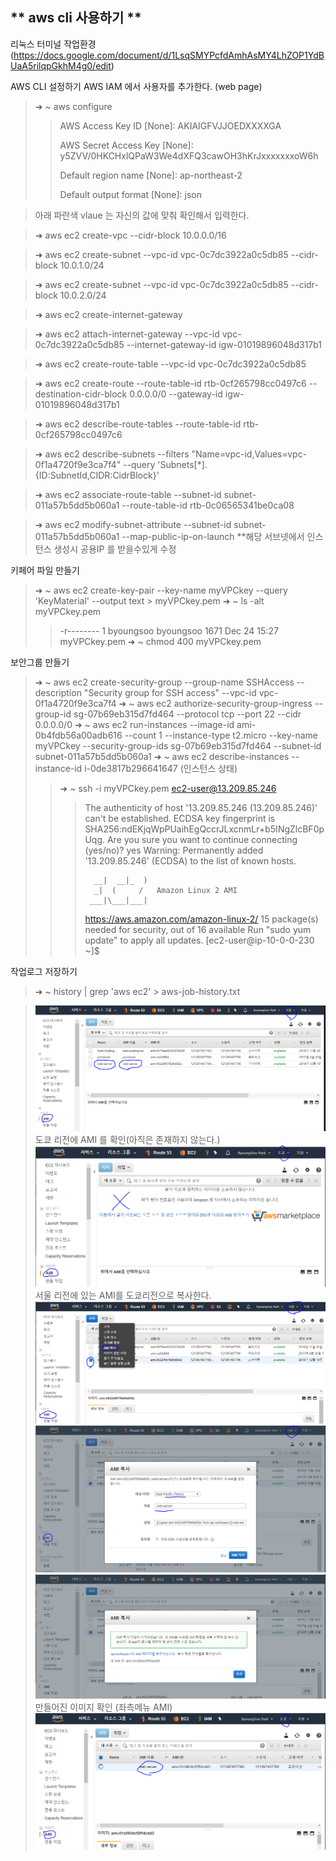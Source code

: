 ** aws cli 사용하기 ** 
-----

리눅스 터미널 작업환경
(https://docs.google.com/document/d/1LsqSMYPcfdAmhAsMY4LhZOP1YdBUaA5rilqpGkhM4g0/edit)



AWS CLI 설정하기
AWS IAM 에서 사용자를 추가한다. (web page)


>➜ ~ aws configure
>>AWS Access Key ID [None]: AKIAIGFVJJOEDXXXXGA
>>
>>AWS Secret Access Key [None]: y5ZVV/0HKCHxlQPaW3We4dXFQ3cawOH3hKrJxxxxxxxoW6h
>>
>>Default region name [None]: ap-northeast-2
>>
>>Default output format [None]: json

>아래 파란색 vlaue 는 자신의 값에 맞춰 확인해서 입력한다.

>➜ aws ec2 create-vpc --cidr-block 10.0.0.0/16

>➜ aws ec2 create-subnet --vpc-id vpc-0c7dc3922a0c5db85 --cidr-block 10.0.1.0/24

>➜ aws ec2 create-subnet --vpc-id vpc-0c7dc3922a0c5db85 --cidr-block 10.0.2.0/24

>➜ aws ec2 create-internet-gateway

>➜ aws ec2 attach-internet-gateway --vpc-id vpc-0c7dc3922a0c5db85 --internet-gateway-id igw-01019896048d317b1

>➜ aws ec2 create-route-table --vpc-id vpc-0c7dc3922a0c5db85

>➜ aws ec2 create-route --route-table-id rtb-0cf265798cc0497c6 --destination-cidr-block 0.0.0.0/0 --gateway-id igw-01019896048d317b1

>➜ aws ec2 describe-route-tables --route-table-id rtb-0cf265798cc0497c6

>➜ aws ec2 describe-subnets --filters "Name=vpc-id,Values=vpc-0f1a4720f9e3ca7f4" --query 'Subnets[*].{ID:SubnetId,CIDR:CidrBlock}'

>➜ aws ec2 associate-route-table --subnet-id subnet-011a57b5dd5b060a1 --route-table-id rtb-0c06565341be0ca08

>➜ aws ec2 modify-subnet-attribute --subnet-id subnet-011a57b5dd5b060a1 --map-public-ip-on-launch **해당 서브넷에서 인스턴스 생성시 공용IP 를 받을수있게 수정

키페어 파일 만들기
>➜  ~ aws ec2 create-key-pair --key-name myVPCkey --query 'KeyMaterial' --output text > myVPCkey.pem
>➜  ~ ls -alt myVPCkey.pem
>>-r-------- 1 byoungsoo byoungsoo 1671 Dec 24 15:27 myVPCkey.pem
>➜  ~ chmod 400 myVPCkey.pem

보안그룹 만들기
>➜  ~ aws ec2 create-security-group --group-name SSHAccess --description "Security group for SSH access" --vpc-id vpc-0f1a4720f9e3ca7f4
>➜  ~ aws ec2 authorize-security-group-ingress --group-id sg-07b69eb315d7fd464 --protocol tcp --port 22 --cidr 0.0.0.0/0
>➜  ~ aws ec2 run-instances --image-id ami-0b4fdb56a00adb616 --count 1 --instance-type t2.micro --key-name myVPCkey --security-group-ids sg-07b69eb315d7fd464 --subnet-id subnet-011a57b5dd5b060a1
>➜  ~ aws ec2 describe-instances --instance-id i-0de3817b296641647  (인스턴스 상태)
>>➜  ~ ssh -i myVPCkey.pem ec2-user@13.209.85.246
>>>The authenticity of host '13.209.85.246 (13.209.85.246)' can't be established.
>>>ECDSA key fingerprint is SHA256:ndEKjqWpPUaihEgQccrJLxcnmLr+b5INgZlcBF0pUqg.
>>>Are you sure you want to continue connecting (yes/no)? yes
>>>Warning: Permanently added '13.209.85.246' (ECDSA) to the list of known hosts.
>>>
>>>       __|  __|_  )
>>>       _|  (     /   Amazon Linux 2 AMI
>>>      ___|\___|___|
>>>
>>>https://aws.amazon.com/amazon-linux-2/
>>>15 package(s) needed for security, out of 16 available
>>>Run "sudo yum update" to apply all updates.
>>>[ec2-user@ip-10-0-0-230 ~]$


작업로그 저장하기
>➜  ~ history | grep 'aws ec2' > aws-job-history.txt




> ![메뉴](https://github.com/dockerdongjin/aws-network-examples/blob/master/case11/images/img00.png)
도쿄 리전에 AMI 를 확인(아직은 존재하지 않는다.)
> ![메뉴](https://github.com/dockerdongjin/aws-network-examples/blob/master/case11/images/img01.png)
서울 리전에 있는 AMI를 도쿄리전으로 복사한다.
> ![메뉴](https://github.com/dockerdongjin/aws-network-examples/blob/master/case11/images/img02.png)
> ![메뉴](https://github.com/dockerdongjin/aws-network-examples/blob/master/case11/images/img03.png)
> ![메뉴](https://github.com/dockerdongjin/aws-network-examples/blob/master/case11/images/img04.png)
만들어진 이미지 확인 (좌측메뉴 AMI)
> ![메뉴](https://github.com/dockerdongjin/aws-network-examples/blob/master/case11/images/img05.png)